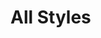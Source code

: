#  All Styles

<api-endpoint openapi-path="../../../docs/openapi.json" method="GET" endpoint="/v1/engines/styles"/>
